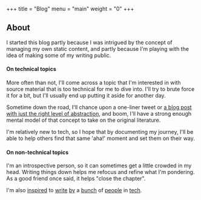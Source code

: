 +++
title = "Blog"
menu = "main"
weight = "0"
+++

## About

I started this blog partly because I was intrigued by the concept of managing my own static content, and partly because I'm playing with the idea of making some of my writing public.

#### On technical topics

More often than not, I'll come across a topic that I'm interested in with source material that is too technical for me to dive into. I'll try to brute force it for a bit, but I'll usually end up putting it aside for another day.

Sometime down the road, I'll chance upon a one-liner tweet or [a blog post with just the right level of abstraction](https://blog.mbrt.it/2017-10-01-demystifying-container-networking/), and boom, I'll have a strong enough mental model of that concept to take on the original literature.

I'm relatively new to tech, so I hope that by documenting my journey, I'll be able to help others find that same 'aha!' moment and set them on their way.

#### On non-technical topics

I'm an introspective person, so it can sometimes get a little crowded in my head. Writing things down helps me refocus and refine what I'm pondering. As a good friend once said, it helps "close the chapter".


I'm also [inspired](https://www.susanjfowler.com/) to [write](https://zachholman.com/) [by](https://twitter.com/kid_jenius) a [bunch](https://blog.codinghorror.com) of [people](https://twitter.com/bitario) in [tech](https://www.paulgraham.com).

